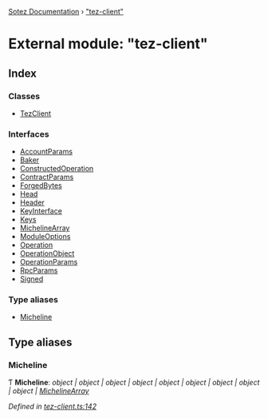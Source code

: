 [Sotez Documentation](../README.md) › ["tez-client"](_tez_client_.md)

# External module: "tez-client"


## Index

### Classes

* [TezClient](../classes/_tez_client_.tezclient.md)

### Interfaces

* [AccountParams](../interfaces/_tez_client_.accountparams.md)
* [Baker](../interfaces/_tez_client_.baker.md)
* [ConstructedOperation](../interfaces/_tez_client_.constructedoperation.md)
* [ContractParams](../interfaces/_tez_client_.contractparams.md)
* [ForgedBytes](../interfaces/_tez_client_.forgedbytes.md)
* [Head](../interfaces/_tez_client_.head.md)
* [Header](../interfaces/_tez_client_.header.md)
* [KeyInterface](../interfaces/_tez_client_.keyinterface.md)
* [Keys](../interfaces/_tez_client_.keys.md)
* [MichelineArray](../interfaces/_tez_client_.michelinearray.md)
* [ModuleOptions](../interfaces/_tez_client_.moduleoptions.md)
* [Operation](../interfaces/_tez_client_.operation.md)
* [OperationObject](../interfaces/_tez_client_.operationobject.md)
* [OperationParams](../interfaces/_tez_client_.operationparams.md)
* [RpcParams](../interfaces/_tez_client_.rpcparams.md)
* [Signed](../interfaces/_tez_client_.signed.md)

### Type aliases

* [Micheline](_tez_client_.md#micheline)

## Type aliases

###  Micheline

Ƭ **Micheline**: *object | object | object | object | object | object | object | object | object | [MichelineArray](../interfaces/_tez_client_.michelinearray.md)*

*Defined in [tez-client.ts:142](https://github.com/KZen-networks/sotez/blob/80ad203/src/tez-client.ts#L142)*